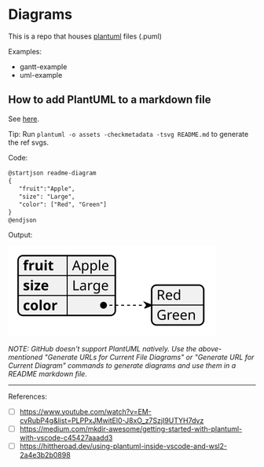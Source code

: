 # Diagrams

This is a repo that houses [plantuml](https://plantuml.com/) files (.puml)

Examples:
- gantt-example
- uml-example

## How to add PlantUML to a markdown file

See [here](https://gist.github.com/noamtamim/f11982b28602bd7e604c233fbe9d910f). 

Tip: Run `plantuml -o assets -checkmetadata -tsvg README.md` to generate the ref svgs.

Code:

```plantumlcode
@startjson readme-diagram
{
   "fruit":"Apple",
   "size": "Large",
   "color": ["Red", "Green"]
}
@endjson

```

Output:

![](assets/readme-diagram.svg)

*NOTE: GitHub doesn't support PlantUML natively. Use the above-mentioned "Generate URLs for Current File Diagrams" or "Generate URL for Current Diagram" commands to generate diagrams and use them in a README markdown file.*

---

References:
- [ ] https://www.youtube.com/watch?v=EM-cvRubP4g&list=PLPPxJMwitEl0-J8xO_z7SzjI9UTYH7dvz
- [ ] https://medium.com/mkdir-awesome/getting-started-with-plantuml-with-vscode-c45427aaadd3
- [ ] https://hittheroad.dev/using-plantuml-inside-vscode-and-wsl2-2a4e3b2b0898